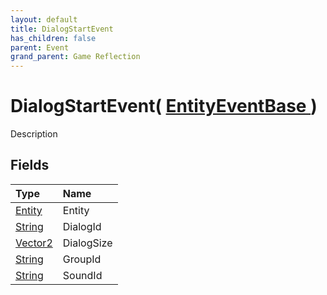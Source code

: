 ```yaml
---
layout: default
title: DialogStartEvent
has_children: false
parent: Event
grand_parent: Game Reflection
---
```

# DialogStartEvent( [ EntityEventBase ](/riftbreaker-wiki/docs/game-reflection/events/entity_event_base/) )
Description 

## Fields

| Type | Name |
|:----------|:--------------|
| [Entity](/riftbreaker-wiki/docs/game-reflection/classes/entity/) | Entity |
| [String](/riftbreaker-wiki/docs/game-reflection/components/string/) | DialogId |
| [Vector2](/riftbreaker-wiki/docs/game-reflection/classes/vector2/) | DialogSize |
| [String](/riftbreaker-wiki/docs/game-reflection/components/string/) | GroupId |
| [String](/riftbreaker-wiki/docs/game-reflection/components/string/) | SoundId |

